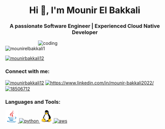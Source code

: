 <h1 align="center">Hi 👋, I'm Mounir El Bakkali</h1>
<h3 align="center">A passionate Software Engineer | Experienced Cloud Native Developer</h3>
<img align="right" alt="coding" width="400" src="https://i.pinimg.com/originals/e8/f4/53/e8f453469a3ec97ecd354df465d73913.gif">
<p align="left"> <img src="https://komarev.com/ghpvc/?username=mounirelbakkali1&label=Profile%20views&color=0e75b6&style=flat" alt="mounirelbakkali1" /> </p>

<p align="left"> <a href="https://twitter.com/mounirbakkali12" target="blank"><img src="https://img.shields.io/twitter/follow/mounirbakkali12?logo=twitter&style=for-the-badge" alt="mounirbakkali12" /></a> </p>
<h3 align="left">Connect with me:</h3>
<p align="left">
<a href="https://twitter.com/mounirbakkali12" target="blank"><img align="center" src="https://raw.githubusercontent.com/rahuldkjain/github-profile-readme-generator/master/src/images/icons/Social/twitter.svg" alt="mounirbakkali12" height="30" width="40" /></a>
<a href="https://linkedin.com/in/https://www.linkedin.com/in/mounirbakkali/" target="blank"><img align="center" src="https://raw.githubusercontent.com/rahuldkjain/github-profile-readme-generator/master/src/images/icons/Social/linked-in-alt.svg" alt="https://www.linkedin.com/in/mounir-bakkali2022/" height="30" width="40" /></a>
<a href="https://stackoverflow.com/users/18506712" target="blank"><img align="center" src="https://raw.githubusercontent.com/rahuldkjain/github-profile-readme-generator/master/src/images/icons/Social/stack-overflow.svg" alt="18506712" height="30" width="40" /></a>
</p>

<h3 align="left">Languages and Tools:</h3>
<p align="left"> 
  <a href="https://www.java.com" target="_blank" rel="noreferrer"> <img src="https://raw.githubusercontent.com/devicons/devicon/master/icons/java/java-original.svg" alt="java" width="40" height="40"/> 
  <a href="https://python.org" target="_blank" rel="noreferrer"> <img src="https://www.python.org/static/img/python-logo.png](https://images.icon-icons.com/2699/PNG/512/python_logo_icon_168886.png" alt="python" width="40" height="40"/> </a> 
  <a href="https://www.linux.org/" target="_blank" rel="noreferrer"> <img src="https://raw.githubusercontent.com/devicons/devicon/master/icons/linux/linux-original.svg" alt="linux" width="40" height="40"/> </a> 
  <a href="https://aws.amazon.com/" target="_blank" rel="noreferrer"> <img src="https://upload.wikimedia.org/wikipedia/commons/9/93/Amazon_Web_Services_Logo.svg" alt="aws" width="40" height="40"/> </a> 
</p>


